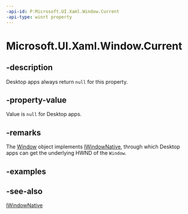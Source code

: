 ```yaml
---
-api-id: P:Microsoft.UI.Xaml.Window.Current
-api-type: winrt property
---
```


<!-- Property syntax
public Microsoft.UI.Xaml.Window Current { get; }
-->

# Microsoft.UI.Xaml.Window.Current

## -description

Desktop apps always return `null` for this property.

## -property-value

Value is `null` for Desktop apps.

## -remarks

The [Window](window.md) object implements [IWindowNative](/windows/windows-app-sdk/api/win32/microsoft.ui.xaml.window/nn-microsoft-ui-xaml-window-iwindownative), through which Desktop apps can get the underlying HWND of the `Window`.

## -examples

## -see-also

[IWindowNative](/windows/windows-app-sdk/api/win32/microsoft.ui.xaml.window/nn-microsoft-ui-xaml-window-iwindownative)
